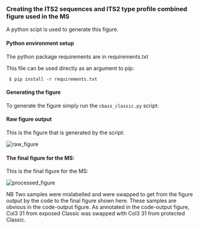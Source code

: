 ### Creating the ITS2 sequences and ITS2 type profile combined figure used in the MS

A python scipt is used to generate this figure.


#### Python environment setup
The python package requirements are in requirements.txt

This file can be used directly as an argument to pip:

``` $ pip install -r requirements.txt```

#### Generating the figure
To generate the figure simply run the `cbass_classic.py` script:

#### Raw figure output
This is the figure that is generated by the script:

![raw_figure](figures/classic_sample_profile_dists_and_seq_info.svg)

#### The final figure for the MS:
This is the final figure for the MS:

![processed_figure](figures/classic_zooxs_fig.svg)

NB Two samples were mislabelled and were swapped to get from the figure output 
by the code to the final figure shown here. These samples are obvious in the 
code-output figure. As annotated in the code-output figure, Col3 31 from exposed Classic was 
swapped with Col3 31 from protected Classic.
